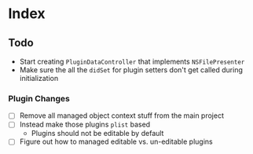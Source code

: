 # Index

## Todo

* Start creating `PluginDataController` that implements `NSFilePresenter`
* Make sure the all the `didSet` for plugin setters don't get called during initialization

### Plugin Changes

* [ ] Remove all managed object context stuff from the main project
* [ ] Instead make those plugins `plist` based
	* Plugins should not be editable by default
* [ ] Figure out how to managed editable vs. un-editable plugins
